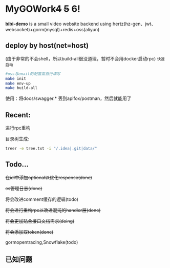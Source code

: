 # MyGOWork~~4~~ ~~5~~ 6!

**bibi-demo** is a small video website backend using hertz(hz-gen、jwt、websocket)+gorm(mysql)+redis+oss(aliyun)

## deploy by host(net=host)

(由于非常的不会shell，所以build-all很没道理，暂时不会用docker启动rpc)
`快速启动`
```bash
#oss与email的配置需自行填写
make init
make env-up
make build-all
```

使用：将docs/swagger.* 丢到apifox/postman，然后就能用了



## Recent:
进行rpc重构


目录树生成:
```bash
treer -e tree.txt -i "/.idea|.git|data/"
```

## Todo...

~~在idl中添加optional以优化response(done)~~

~~es管理日志(done)~~

将会改进comment缓存的逻辑(todo)

~~将会进行重构rpc以改进混沌的handler层(done)~~

~~将会更加贴合接口文档需求(doing)~~

~~将会添加双token(done)~~

gormopentracing,Snowflake(todo)

## 已知问题

